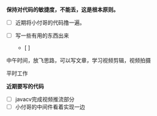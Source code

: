 **保持对代码的敏捷度，不能丢，这是根本原则。**

* [ ] 近期将小付哥的代码撸一遍。

* [ ] 写一些有用的东西出来
  * [ ] 

中午时间，放飞思路，可以写文章，学习视频剪辑，视频拍摄

平时工作

**近期要写的代码**

* [ ] javacv完成视频推流部分
* [ ] 小付哥的中间件看着实现一边
